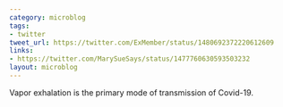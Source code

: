 ```yaml
---
category: microblog
tags:
- twitter
tweet_url: https://twitter.com/ExMember/status/1480692372220612609
links:
- https://twitter.com/MarySueSays/status/1477760630593503232
layout: microblog
---
```

Vapor exhalation is the primary mode of transmission of Covid-19.
